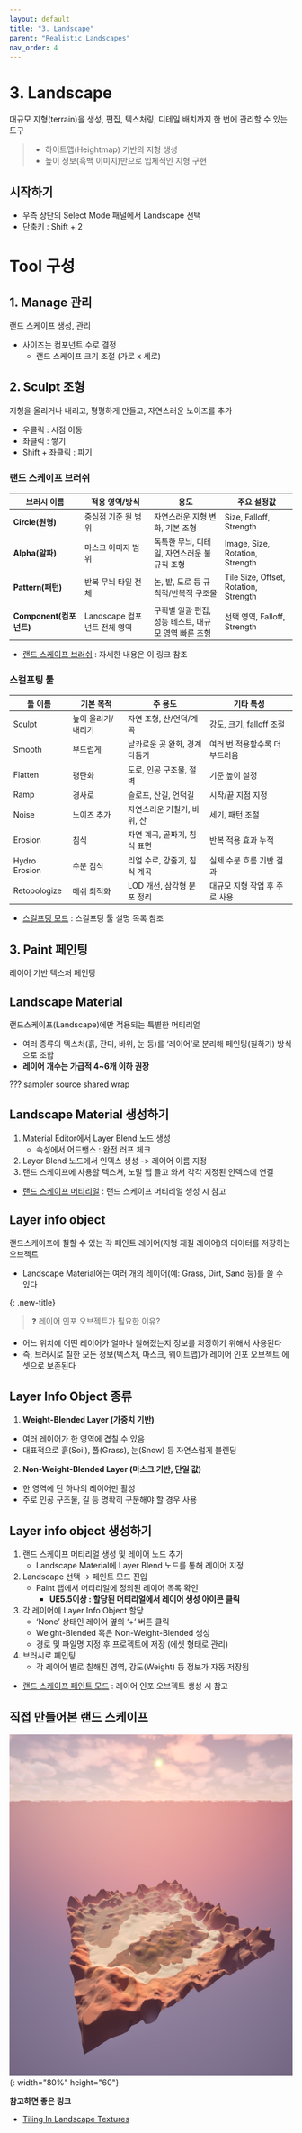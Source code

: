 ```yaml
---
layout: default
title: "3. Landscape"
parent: "Realistic Landscapes"
nav_order: 4
---
```


# 3. Landscape
대규모 지형(terrain)을 생성, 편집, 텍스처링, 디테일 배치까지 한 번에 관리할 수 있는 도구

> - 하이트맵(Heightmap) 기반의 지형 생성
> - 높이 정보(흑백 이미지)만으로 입체적인 지형 구현

## 시작하기
- 우측 상단의 Select Mode 패널에서 Landscape 선택
- 단축키 : Shift + 2

# Tool 구성
## 1. Manage 관리
랜드 스케이프 생성, 관리
- 사이즈는 컴포넌트 수로 결정
   - 랜드 스케이프 크기 조절 (가로 x 세로)

## 2. Sculpt 조형
지형을 올리거나 내리고, 평평하게 만들고, 자연스러운 노이즈를 추가

- 우클릭 : 시점 이동
- 좌클릭 : 쌓기
- Shift + 좌클릭 : 파기

### 랜드 스케이프 브러쉬

| 브러시 이름| 적용 영역/방식 | 용도 | 주요 설정값    |
| ---|---|---|---|
| **Circle(원형)**  | 중심점 기준 원 범위 | 자연스러운 지형 변화, 기본 조형| Size, Falloff, Strength |
| **Alpha(알파)**   | 마스크 이미지 범위  | 독특한 무늬, 디테일, 자연스러운 불규칙 조형| Image, Size, Rotation, Strength   |
| **Pattern(패턴)** | 반복 무늬 타일 전체 | 논, 밭, 도로 등 규칙적/반복적 구조물 | Tile Size, Offset, Rotation, Strength |
| **Component(컴포넌트)** | Landscape 컴포넌트 전체 영역 | 구획별 일괄 편집, 성능 테스트, 대규모 영역 빠른 조형 | 선택 영역, Falloff, Strength|

- [랜드 스케이프 브러쉬](https://dev.epicgames.com/documentation/ko-kr/unreal-engine/landscape-brushes-in-unreal-engine) : 자세한 내용은 이 링크 참조

### 스컬프팅 툴

| 툴 이름          | 기본 목적      | 주 용도              | 기타 특성              |
| ------------- | ---------- | ----------------- | ------------------ |
| Sculpt        | 높이 올리기/내리기 | 자연 조형, 산/언덕/계곡    | 강도, 크기, falloff 조절 |
| Smooth        | 부드럽게       | 날카로운 곳 완화, 경계 다듬기 | 여러 번 적용할수록 더 부드러움  |
| Flatten       | 평탄화        | 도로, 인공 구조물, 절벽    | 기준 높이 설정           |
| Ramp          | 경사로        | 슬로프, 산길, 언덕길      | 시작/끝 지점 지정         |
| Noise         | 노이즈 추가     | 자연스러운 거칠기, 바위, 산 | 세기, 패턴 조절          |
| Erosion       | 침식         | 자연 계곡, 골짜기, 침식 표면 | 반복 적용 효과 누적        |
| Hydro Erosion | 수분 침식      | 리얼 수로, 강줄기, 침식 계곡 | 실제 수분 흐름 기반 결과     |
| Retopologize  | 메쉬 최적화     | LOD 개선, 삼각형 분포 정리 | 대규모 지형 작업 후 주로 사용  |

- [스컬프팅 모드](https://dev.epicgames.com/documentation/ko-kr/unreal-engine/landscape-sculpt-mode-in-unreal-engine) : 스컬프팅 툴 설명 목록 참조

## 3. Paint 페인팅
레이어 기반 텍스처 페인팅

## Landscape Material
랜드스케이프(Landscape)에만 적용되는 특별한 머티리얼

- 여러 종류의 텍스처(흙, 잔디, 바위, 눈 등)를 ‘레이어’로 분리해 페인팅(칠하기) 방식으로 조합
- **레이어 개수는 가급적 4~6개 이하 권장**

??? sampler source shared wrap


## Landscape Material 생성하기
1. Material Editor에서 Layer Blend 노드 생성
   - 속성에서 어드밴스 : 완전 러프 체크
2. Layer Blend 노드에서 인덱스 생성 -> 레이어 이름 지정
3. 랜드 스케이프에 사용할 텍스쳐, 노말 맵 들고 와서 각각 지정된 인덱스에 연결

- [랜드 스케이프 머티리얼](https://dev.epicgames.com/documentation/ko-kr/unreal-engine/landscape-materials-in-unreal-engine) : 랜드 스케이프 머티리얼 생성 시 참고

## Layer info object
랜드스케이프에 칠할 수 있는 각 페인트 레이어(지형 재질 레이어)의 데이터를 저장하는 오브젝트

>
- Landscape Material에는 여러 개의 레이어(예: Grass, Dirt, Sand 등)를 쓸 수 있다

{: .new-title}
> ❓ 레이어 인포 오브젝트가 필요한 이유?
>
- 어느 위치에 어떤 레이어가 얼마나 칠해졌는지 정보를 저장하기 위해서 사용된다
- 즉, 브러시로 칠한 모든 정보(텍스처, 마스크, 웨이트맵)가 레이어 인포 오브젝트 에셋으로 보존된다

## Layer Info Object 종류
1. **Weight-Blended Layer (가중치 기반)**
- 여러 레이어가 한 영역에 겹칠 수 있음
- 대표적으로 흙(Soil), 풀(Grass), 눈(Snow) 등 자연스럽게 블렌딩
2. **Non-Weight-Blended Layer (마스크 기반, 단일 값)**
- 한 영역에 단 하나의 레이어만 활성
- 주로 인공 구조물, 길 등 명확히 구분해야 할 경우 사용

## Layer info object 생성하기
1. 랜드 스케이프 머티리얼 생성 및 레이어 노드 추가
    - Landscape Material에 Layer Blend 노드를 통해 레이어 지정
2. Landscape 선택 → 페인트 모드 진입
    - Paint 탭에서 머티리얼에 정의된 레이어 목록 확인
      - **UE5.5이상 : 할당된 머티리얼에서 레이어 생성 아이콘 클릭**
3. 각 레이어에 Layer Info Object 할당
    - ‘None’ 상태인 레이어 옆의 ‘+’ 버튼 클릭
    - Weight-Blended 혹은 Non-Weight-Blended 생성
    - 경로 및 파일명 지정 후 프로젝트에 저장 (에셋 형태로 관리)
4. 브러시로 페인팅
    - 각 레이어 별로 칠해진 영역, 강도(Weight) 등 정보가 자동 저장됨


- [랜드 스케이프 페인트 모드](https://dev.epicgames.com/documentation/ko-kr/unreal-engine/landscape-paint-mode-in-unreal-engine) : 레이어 인포 오브젝트 생성 시 참고

## 직접 만들어본 랜드 스케이프

![](../../../../images/LandScape_2025.06.12-19.52.36.png){: width="80%" height="60"}


**참고하면 좋은 링크**

- [Tiling In Landscape Textures](https://youtu.be/rOQE5kzNENI?feature=shared)

